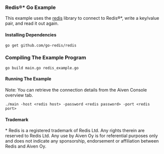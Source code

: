 ### Redis®* Go Example

This example uses the [redis](https://github.com/go-redis/redis) library to connect to Redis®*, write a key/value pair, and read it out again.

#### Installing Dependencies  

```
go get github.com/go-redis/redis
```

### Compiling The Example Program

```
go build main.go redis_example.go
```

#### Running The Example
Note: You can retrieve the connection details from the Aiven Console overview tab.
```
./main -host <redis host> -password <redis password> -port <redis port>
```

#### Trademark
\* Redis is a registered trademark of Redis Ltd. Any rights therein are reserved to Redis Ltd. Any use by Aiven Oy is for referential purposes only and does not indicate any sponsorship, endorsement or affiliation between Redis and Aiven Oy.